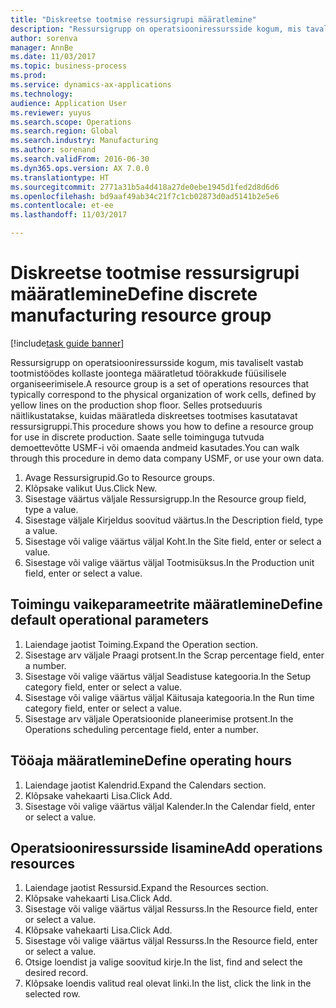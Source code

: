 ```yaml
--- 
title: "Diskreetse tootmise ressursigrupi määratlemine"
description: "Ressursigrupp on operatsiooniressursside kogum, mis tavaliselt vastab tootmistöödes kollaste joontega määratletud töörakkude füüsilisele organiseerimisele."
author: sorenva
manager: AnnBe
ms.date: 11/03/2017
ms.topic: business-process
ms.prod: 
ms.service: dynamics-ax-applications
ms.technology: 
audience: Application User
ms.reviewer: yuyus
ms.search.scope: Operations
ms.search.region: Global
ms.search.industry: Manufacturing
ms.author: sorenand
ms.search.validFrom: 2016-06-30
ms.dyn365.ops.version: AX 7.0.0
ms.translationtype: HT
ms.sourcegitcommit: 2771a31b5a4d418a27de0ebe1945d1fed2d8d6d6
ms.openlocfilehash: bd9aaf49ab34c21f7c1cb02873d0ad5141b2e5e6
ms.contentlocale: et-ee
ms.lasthandoff: 11/03/2017

---
```

# <a name="define-discrete-manufacturing-resource-group"></a><span data-ttu-id="ebc8f-103">Diskreetse tootmise ressursigrupi määratlemine</span><span class="sxs-lookup"><span data-stu-id="ebc8f-103">Define discrete manufacturing resource group</span></span>

[!include[task guide banner](../../includes/task-guide-banner.md)]

<span data-ttu-id="ebc8f-104">Ressursigrupp on operatsiooniressursside kogum, mis tavaliselt vastab tootmistöödes kollaste joontega määratletud töörakkude füüsilisele organiseerimisele.</span><span class="sxs-lookup"><span data-stu-id="ebc8f-104">A resource group is a set of operations resources that typically correspond to the physical organization of work cells, defined by yellow lines on the production shop floor.</span></span> <span data-ttu-id="ebc8f-105">Selles protseduuris näitlikustatakse, kuidas määratleda diskreetses tootmises kasutatavat ressursigruppi.</span><span class="sxs-lookup"><span data-stu-id="ebc8f-105">This procedure shows you how to define a resource group for use in discrete production.</span></span> <span data-ttu-id="ebc8f-106">Saate selle toiminguga tutvuda demoettevõtte USMF-i või omaenda andmeid kasutades.</span><span class="sxs-lookup"><span data-stu-id="ebc8f-106">You can walk through this procedure in demo data company USMF, or use your own data.</span></span>

1. <span data-ttu-id="ebc8f-107">Avage Ressursigrupid.</span><span class="sxs-lookup"><span data-stu-id="ebc8f-107">Go to Resource groups.</span></span>
2. <span data-ttu-id="ebc8f-108">Klõpsake valikut Uus.</span><span class="sxs-lookup"><span data-stu-id="ebc8f-108">Click New.</span></span>
3. <span data-ttu-id="ebc8f-109">Sisestage väärtus väljale Ressursigrupp.</span><span class="sxs-lookup"><span data-stu-id="ebc8f-109">In the Resource group field, type a value.</span></span>
4. <span data-ttu-id="ebc8f-110">Sisestage väljale Kirjeldus soovitud väärtus.</span><span class="sxs-lookup"><span data-stu-id="ebc8f-110">In the Description field, type a value.</span></span>
5. <span data-ttu-id="ebc8f-111">Sisestage või valige väärtus väljal Koht.</span><span class="sxs-lookup"><span data-stu-id="ebc8f-111">In the Site field, enter or select a value.</span></span>
6. <span data-ttu-id="ebc8f-112">Sisestage või valige väärtus väljal Tootmisüksus.</span><span class="sxs-lookup"><span data-stu-id="ebc8f-112">In the Production unit field, enter or select a value.</span></span>

## <a name="define-default-operational-parameters"></a><span data-ttu-id="ebc8f-113">Toimingu vaikeparameetrite määratlemine</span><span class="sxs-lookup"><span data-stu-id="ebc8f-113">Define default operational parameters</span></span>
1. <span data-ttu-id="ebc8f-114">Laiendage jaotist Toiming.</span><span class="sxs-lookup"><span data-stu-id="ebc8f-114">Expand the Operation section.</span></span>
2. <span data-ttu-id="ebc8f-115">Sisestage arv väljale Praagi protsent.</span><span class="sxs-lookup"><span data-stu-id="ebc8f-115">In the Scrap percentage field, enter a number.</span></span>
3. <span data-ttu-id="ebc8f-116">Sisestage või valige väärtus väljal Seadistuse kategooria.</span><span class="sxs-lookup"><span data-stu-id="ebc8f-116">In the Setup category field, enter or select a value.</span></span>
4. <span data-ttu-id="ebc8f-117">Sisestage või valige väärtus väljal Käitusaja kategooria.</span><span class="sxs-lookup"><span data-stu-id="ebc8f-117">In the Run time category field, enter or select a value.</span></span>
5. <span data-ttu-id="ebc8f-118">Sisestage arv väljale Operatsioonide planeerimise protsent.</span><span class="sxs-lookup"><span data-stu-id="ebc8f-118">In the Operations scheduling percentage field, enter a number.</span></span>

## <a name="define-operating-hours"></a><span data-ttu-id="ebc8f-119">Tööaja määratlemine</span><span class="sxs-lookup"><span data-stu-id="ebc8f-119">Define operating hours</span></span>
1. <span data-ttu-id="ebc8f-120">Laiendage jaotist Kalendrid.</span><span class="sxs-lookup"><span data-stu-id="ebc8f-120">Expand the Calendars section.</span></span>
2. <span data-ttu-id="ebc8f-121">Klõpsake vahekaarti Lisa.</span><span class="sxs-lookup"><span data-stu-id="ebc8f-121">Click Add.</span></span>
3. <span data-ttu-id="ebc8f-122">Sisestage või valige väärtus väljal Kalender.</span><span class="sxs-lookup"><span data-stu-id="ebc8f-122">In the Calendar field, enter or select a value.</span></span>

## <a name="add-operations-resources"></a><span data-ttu-id="ebc8f-123">Operatsiooniressursside lisamine</span><span class="sxs-lookup"><span data-stu-id="ebc8f-123">Add operations resources</span></span>
1. <span data-ttu-id="ebc8f-124">Laiendage jaotist Ressursid.</span><span class="sxs-lookup"><span data-stu-id="ebc8f-124">Expand the Resources section.</span></span>
2. <span data-ttu-id="ebc8f-125">Klõpsake vahekaarti Lisa.</span><span class="sxs-lookup"><span data-stu-id="ebc8f-125">Click Add.</span></span>
3. <span data-ttu-id="ebc8f-126">Sisestage või valige väärtus väljal Ressurss.</span><span class="sxs-lookup"><span data-stu-id="ebc8f-126">In the Resource field, enter or select a value.</span></span>
4. <span data-ttu-id="ebc8f-127">Klõpsake vahekaarti Lisa.</span><span class="sxs-lookup"><span data-stu-id="ebc8f-127">Click Add.</span></span>
5. <span data-ttu-id="ebc8f-128">Sisestage või valige väärtus väljal Ressurss.</span><span class="sxs-lookup"><span data-stu-id="ebc8f-128">In the Resource field, enter or select a value.</span></span>
6. <span data-ttu-id="ebc8f-129">Otsige loendist ja valige soovitud kirje.</span><span class="sxs-lookup"><span data-stu-id="ebc8f-129">In the list, find and select the desired record.</span></span>
7. <span data-ttu-id="ebc8f-130">Klõpsake loendis valitud real olevat linki.</span><span class="sxs-lookup"><span data-stu-id="ebc8f-130">In the list, click the link in the selected row.</span></span>



